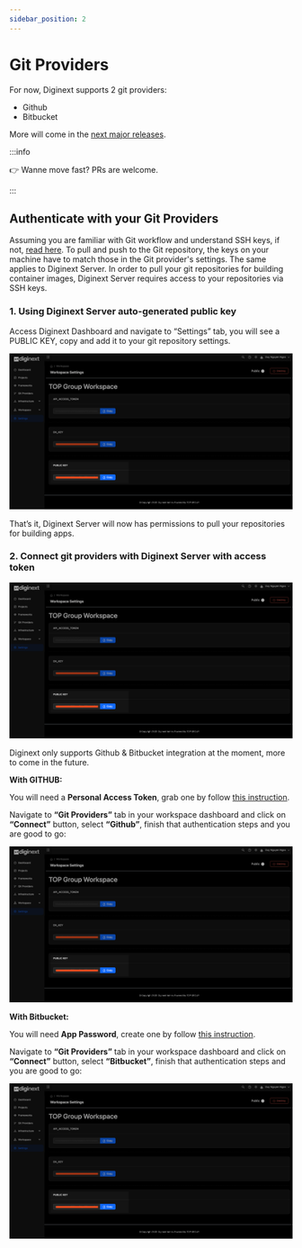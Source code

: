 ```yaml
---
sidebar_position: 2
---
```


# Git Providers

For now, Diginext supports 2 git providers:

- Github
- Bitbucket

More will come in the [next major releases](https://www.notion.so/Roadmap-6a8266c2929c48ad8d4c11c954e9d852?pvs=21). 

:::info

👉 Wanne move fast? PRs are welcome.

:::

## Authenticate with your Git Providers

Assuming you are familiar with Git workflow and understand SSH keys, if not, [read here](https://docs.github.com/en/authentication/connecting-to-github-with-ssh/about-ssh). To pull and push to the Git repository, the keys on your machine have to match those in the Git provider's settings. The same applies to Diginext Server. In order to pull your git repositories for building container images, Diginext Server requires access to your repositories via SSH keys.

### 1. Using Diginext Server auto-generated public key

Access Diginext Dashboard and navigate to “Settings” tab, you will see a PUBLIC KEY, copy and add it to your git repository settings.

![Untitled](./img/Untitled.png)

That’s it, Diginext Server will now has permissions to pull your repositories for building apps.

### 2. Connect git providers with Diginext Server with access token

![Untitled](./img/Untitled.png)

Diginext only supports Github & Bitbucket integration at the moment, more to come in the future.

**With GITHUB:**

You will need a **Personal Access Token**, grab one by follow [this instruction](https://docs.github.com/en/authentication/keeping-your-account-and-data-secure/managing-your-personal-access-tokens).

Navigate to **“Git Providers”** tab in your workspace dashboard and click on **“Connect”** button, select **“Github”**, finish that authentication steps and you are good to go:

![Untitled](./img/Untitled.png)

**With Bitbucket:**

You will need **App Password**, create one by follow [this instruction](https://support.atlassian.com/bitbucket-cloud/docs/app-passwords/).

Navigate to **“Git Providers”** tab in your workspace dashboard and click on **“Connect”** button, select **“Bitbucket”**, finish that authentication steps and you are good to go:

![Untitled](./img/Untitled.png)
